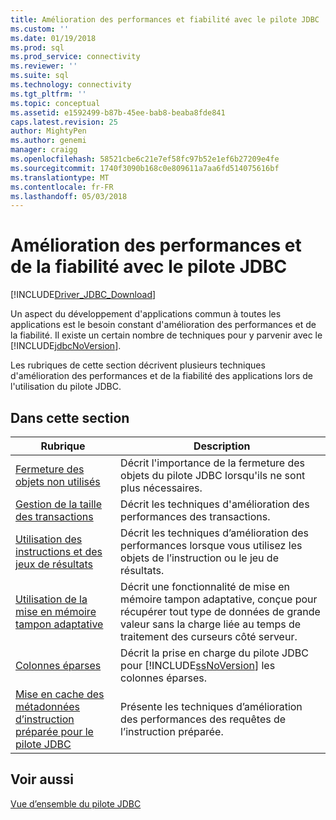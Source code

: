 ```yaml
---
title: Amélioration des performances et fiabilité avec le pilote JDBC | Documents Microsoft
ms.custom: ''
ms.date: 01/19/2018
ms.prod: sql
ms.prod_service: connectivity
ms.reviewer: ''
ms.suite: sql
ms.technology: connectivity
ms.tgt_pltfrm: ''
ms.topic: conceptual
ms.assetid: e1592499-b87b-45ee-bab8-beaba8fde841
caps.latest.revision: 25
author: MightyPen
ms.author: genemi
manager: craigg
ms.openlocfilehash: 58521cbe6c21e7ef58fc97b52e1ef6b27209e4fe
ms.sourcegitcommit: 1740f3090b168c0e809611a7aa6fd514075616bf
ms.translationtype: MT
ms.contentlocale: fr-FR
ms.lasthandoff: 05/03/2018
---
```

# <a name="improving-performance-and-reliability-with-the-jdbc-driver"></a>Amélioration des performances et de la fiabilité avec le pilote JDBC
[!INCLUDE[Driver_JDBC_Download](../../includes/driver_jdbc_download.md)]

  Un aspect du développement d'applications commun à toutes les applications est le besoin constant d'amélioration des performances et de la fiabilité. Il existe un certain nombre de techniques pour y parvenir avec le [!INCLUDE[jdbcNoVersion](../../includes/jdbcnoversion_md.md)].  
  
 Les rubriques de cette section décrivent plusieurs techniques d'amélioration des performances et de la fiabilité des applications lors de l'utilisation du pilote JDBC.  
  
## <a name="in-this-section"></a>Dans cette section  
  
|Rubrique| Description|  
|-----------|-----------------|  
|[Fermeture des objets non utilisés](../../connect/jdbc/closing-objects-when-not-in-use.md)|Décrit l'importance de la fermeture des objets du pilote JDBC lorsqu'ils ne sont plus nécessaires.|  
|[Gestion de la taille des transactions](../../connect/jdbc/managing-transaction-size.md)|Décrit les techniques d'amélioration des performances des transactions.|  
|[Utilisation des instructions et des jeux de résultats](../../connect/jdbc/working-with-statements-and-result-sets.md)|Décrit les techniques d’amélioration des performances lorsque vous utilisez les objets de l’instruction ou le jeu de résultats.|  
|[Utilisation de la mise en mémoire tampon adaptative](../../connect/jdbc/using-adaptive-buffering.md)|Décrit une fonctionnalité de mise en mémoire tampon adaptative, conçue pour récupérer tout type de données de grande valeur sans la charge liée au temps de traitement des curseurs côté serveur.|  
|[Colonnes éparses](../../connect/jdbc/sparse-columns.md)|Décrit la prise en charge du pilote JDBC pour [!INCLUDE[ssNoVersion](../../includes/ssnoversion_md.md)] les colonnes éparses.|  
|[Mise en cache des métadonnées d’instruction préparée pour le pilote JDBC](../../connect/jdbc/prepared-statement-metadata-caching-for-the-jdbc-driver.md)|Présente les techniques d’amélioration des performances des requêtes de l’instruction préparée.|
  
## <a name="see-also"></a>Voir aussi  
 [Vue d’ensemble du pilote JDBC](../../connect/jdbc/overview-of-the-jdbc-driver.md)  
  
  